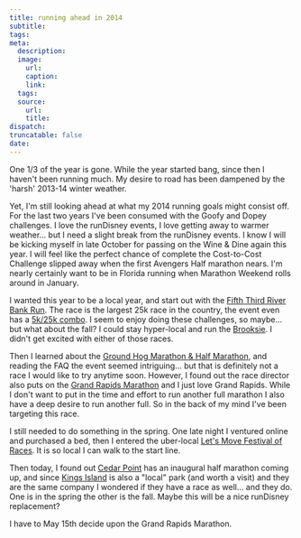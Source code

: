 ```yaml
---
title: running ahead in 2014
subtitle:
tags:
meta:
  description:
  image:
    url:
    caption:
    link:
  tags:
  source:
    url:
    title:
dispatch:
truncatable: false
date:
---
```


One 1/3 of the year is gone. While the year started bang, since then I haven't been running much. My desire to road has been dampened by the 'harsh' 2013-14 winter weather.

Yet, I'm still looking ahead at what my 2014 running goals might consist off. For the last two years I've been consumed with the Goofy and Dopey challenges. I love the runDisney events, I love getting away to warmer weather... but I need a slight break from the runDisney events. I know I will be kicking myself in late October for passing on the Wine & Dine again this year. I will feel like the perfect chance of complete the Cost-to-Cost Challenge slipped away when the first Avengers Half marathon nears. I'm nearly certainly want to be in Florida running when Marathon Weekend rolls around in January.

I wanted this year to be a local year, and start out with the [Fifth Third River Bank Run][5/3]. The race is the largest 25k race in the country, the event even has a [5k/25k combo][5/3combo]. I seem to enjoy doing these challenges, so maybe... but what about the fall? I could stay hyper-local and run the [Brooksie][brooksie]. I didn't get excited with either of those races.

Then I learned about the [Ground Hog Marathon & Half Marathon][hog], and reading the FAQ the event seemed intriguing... but that is definitely not a race I would like to try anytime soon. However, I found out the race director also puts on the [Grand Rapids Marathon][grandRapids] and I just love Grand Rapids. While I don't want to put in the time and effort to run another full marathon I also have a deep desire to run another full. So in the back of my mind I've been targeting this race.

I still needed to do something in the spring. One late night I ventured online and purchased a bed, then I entered the uber-local [Let's Move Festival of Races][letsMove]. It is so local I can walk to the start line.

Then today, I found out [Cedar Point][cp] has an inaugural half marathon coming up, and since [Kings Island][ki] is also a "local" park (and worth a visit) and they are the same company I wondered if they have a race as well... and they do. One is in the spring the other is the fall. Maybe this will be a nice runDisney replacement?

I have to May 15th decide upon the Grand Rapids Marathon.

[5/3]: https://www.53riverbankrun.com/
[5/3combo]: https://www.53riverbankrun.com/5k-25k-combo.php
[brooksie]: http://www.thebrooksieway.com/
[hog]: http://www.groundhogmarathon.com/
[grandRapids]: http://grandrapidsmarathon.com/
[letsMove]: http://www.letsmovefestival.com/
[cp]: https://www.cedarpoint.com/
[ki]: https://www.visitkingsisland.com
